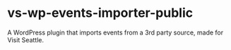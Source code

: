 # vs-wp-events-importer-public
A WordPress plugin that imports events from a 3rd party source, made for Visit Seattle.
